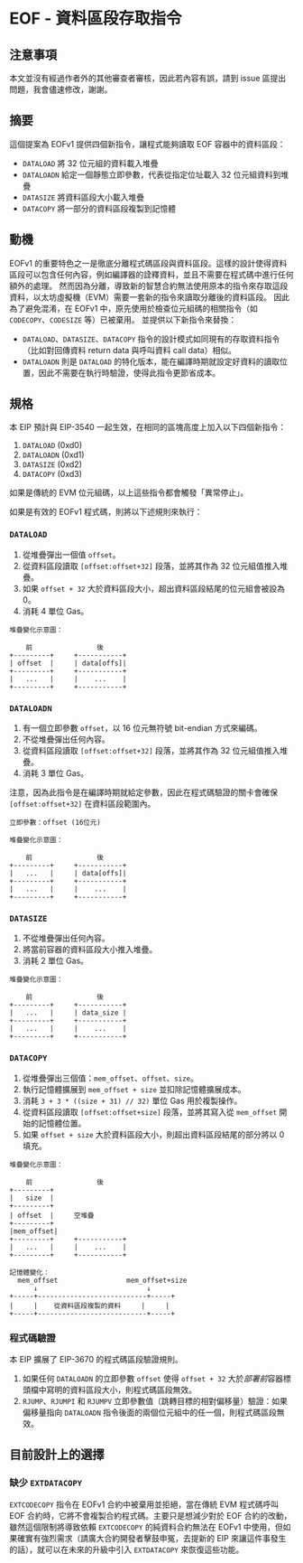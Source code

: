 # EOF - 資料區段存取指令

## 注意事項

本文並沒有經過作者外的其他審查者審核，因此若內容有誤，請到 issue 區提出問題，我會儘速修改，謝謝。

## 摘要

這個提案為 EOFv1 提供四個新指令，讓程式能夠讀取 EOF 容器中的資料區段：

- `DATALOAD` 將 32 位元組的資料載入堆疊
- `DATALOADN` 給定一個靜態立即參數，代表從指定位址載入 32 位元組資料到堆疊
- `DATASIZE` 將資料區段大小載入堆疊
- `DATACOPY` 將一部分的資料區段複製到記憶體

## 動機

EOFv1 的重要特色之一是徹底分離程式碼區段與資料區段。這樣的設計使得資料區段可以包含任何內容，例如編譯器的詮釋資料，並且不需要在程式碼中進行任何額外的處理。
然而因為分離，導致新的智慧合約無法使用原本的指令來存取這段資料，以太坊虛擬機（EVM）需要一套新的指令來讀取分離後的資料區段。
因此為了避免混淆，在 EOFv1 中，原先使用於檢查位元組碼的相關指令（如 `CODECOPY`、`CODESIZE` 等）已被棄用。
並提供以下新指令來替換：

- `DATALOAD`、`DATASIZE`、`DATACOPY` 指令的設計模式如同現有的存取資料指令（比如對回傳資料 return data 與呼叫資料 call data）相似。
- `DATALOADN` 則是 `DATALOAD` 的特化版本，能在編譯時期就設定好資料的讀取位置，因此不需要在執行時驗證，使得此指令更節省成本。

## 規格

本 EIP 預計與 EIP-3540 一起生效，在相同的區塊高度上加入以下四個新指令：

1. `DATALOAD` (0xd0)
2. `DATALOADN` (0xd1)
3. `DATASIZE` (0xd2)
4. `DATACOPY` (0xd3)

如果是傳統的 EVM 位元組碼，以上這些指令都會觸發「異常停止」。

如果是有效的 EOFv1 程式碼，則將以下述規則來執行：

### `DATALOAD`

1. 從堆疊彈出一個值 `offset`。
2. 從資料區段讀取 `[offset:offset+32]` 段落，並將其作為 32 位元組值推入堆疊。
3. 如果 `offset + 32` 大於資料區段大小，超出資料區段結尾的位元組會被設為 0。
4. 消耗 4 單位 Gas。

```console
堆疊變化示意圖：
    
    前                後
+---------+     +-----------+
| offset  |     | data[offs]|
+---------+     +-----------+
|   ...   |     |    ...    |
+---------+     +-----------+
```

### `DATALOADN`

1. 有一個立即參數 `offset`，以 16 位元無符號 bit-endian 方式來編碼。
2. 不從堆疊彈出任何內容。
3. 從資料區段讀取 `[offset:offset+32]` 段落，並將其作為 32 位元組值推入堆疊。
4. 消耗 3 單位 Gas。

注意，因為此指令是在編譯時期就給定參數，因此在程式碼驗證的關卡會確保 `[offset:offset+32]` 在資料區段範圍內。

```console
立即參數：offset (16位元)

堆疊變化示意圖：
    
    前                後
+---------+     +-----------+
|   ...   |     | data[offs]|
+---------+     +-----------+
|   ...   |     |    ...    |
+---------+     +-----------+
```

### `DATASIZE`

1. 不從堆疊彈出任何內容。
2. 將當前容器的資料區段大小推入堆疊。
3. 消耗 2 單位 Gas。

```console
堆疊變化示意圖：
    
    前                後
+---------+     +-----------+
|   ...   |     | data_size |
+---------+     +-----------+
|   ...   |     |    ...    |
+---------+     +-----------+
```

### `DATACOPY`

1. 從堆疊彈出三個值：`mem_offset`、`offset`、`size`。
2. 執行記憶體擴展到 `mem_offset + size` 並扣除記憶體擴展成本。
3. 消耗 `3 + 3 * ((size + 31) // 32)` 單位 Gas 用於複製操作。
4. 從資料區段讀取 `[offset:offset+size]` 段落，並將其寫入從 `mem_offset` 開始的記憶體位置。
5. 如果 `offset + size` 大於資料區段大小，則超出資料區段結尾的部分將以 0 填充。

```console
堆疊變化示意圖：
    
    前                後
+---------+     
|   size  |     
+---------+     
| offset  |     空堆疊
+---------+     
|mem_offset|    
+---------+     +-----------+
|   ...   |     |    ...    |
+---------+     +-----------+

記憶體變化：
  mem_offset                 mem_offset+size
      ↓                           ↓
+-----+---------------------------+-----+
|     |    從資料區段複製的資料     |     |
+-----+---------------------------+-----+
```

### 程式碼驗證

本 EIP 擴展了 EIP-3670 的程式碼區段驗證規則。

1. 如果任何 `DATALOADN` 的立即參數 `offset` 使得 `offset + 32` 大於*部署前*容器標頭檔中寫明的資料區段大小，則程式碼區段無效。
2. `RJUMP`、`RJUMPI` 和 `RJUMPV` 立即參數值（跳轉目標的相對偏移量）驗證：如果偏移量指向 `DATALOADN` 指令後面的兩個位元組中的任一個，則程式碼區段無效。

## 目前設計上的選擇

### 缺少 `EXTDATACOPY`

`EXTCODECOPY` 指令在 EOFv1 合約中被棄用並拒絕，當在傳統 EVM 程式碼呼叫 EOF 合約時，它將不會複製合約程式碼。主要只是想減少對於 EOF 合約的改動，雖然這個限制將導致依賴 `EXTCODECOPY` 的純資料合約無法在 EOFv1 中使用，但如果確實有強烈需求（請廣大合約開發者擊鼓申冤，去提新的 EIP 來讓這件事發生的話），就可以在未來的升級中引入 `EXTDATACOPY` 來恢復這些功能。
